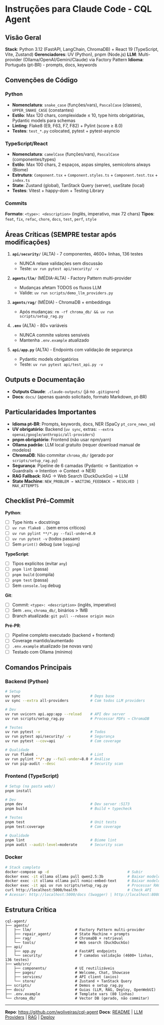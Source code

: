 # Instruções para Claude Code - CQL Agent

## Visão Geral

**Stack**: Python 3.12 (FastAPI, LangChain, ChromaDB) + React 19 (TypeScript, Vite, Zustand)
**Gerenciadores**: UV (Python), pnpm (Node.js)
**LLM**: Multi-provider (Ollama/OpenAI/Gemini/Claude) via Factory Pattern
**Idioma**: Português (pt-BR) - prompts, docs, keywords

## Convenções de Código

### Python
- **Nomenclatura**: `snake_case` (funções/vars), `PascalCase` (classes), `UPPER_SNAKE_CASE` (constantes)
- **Estilo**: Max 120 chars, complexidade ≤ 10, type hints obrigatórias, Pydantic models para schemas
- **Linting**: Flake8 (E9, F63, F7, F82) + Pylint (score ≥ 8.0)
- **Testes**: `test_*.py` colocated, pytest + pytest-asyncio

### TypeScript/React
- **Nomenclatura**: `camelCase` (funções/vars), `PascalCase` (componentes/types)
- **Estilo**: Max 100 chars, 2 espaços, aspas simples, semicolons always (Biome)
- **Estrutura**: `Component.tsx` + `Component.styles.ts` + `Component.test.tsx` + `index.ts`
- **State**: Zustand (global), TanStack Query (server), useState (local)
- **Testes**: Vitest + happy-dom + Testing Library

### Commits
**Formato**: `<type>: <description>` (inglês, imperativo, max 72 chars)
**Tipos**: `feat`, `fix`, `refac`, `chore`, `docs`, `test`, `perf`, `style`

## Áreas Críticas (SEMPRE testar após modificações)

1. **`api/security/`** (ALTA) - 7 componentes, 4600+ linhas, 136 testes
   - NUNCA relaxe validações sem discussão
   - Teste: `uv run pytest api/security/ -v`

2. **`agents/llm/`** (MÉDIA-ALTA) - Factory Pattern multi-provider
   - Mudanças afetam TODOS os fluxos LLM
   - Valide: `uv run scripts/demo_llm_providers.py`

3. **`agents/rag/`** (MÉDIA) - ChromaDB + embeddings
   - Após mudanças: `rm -rf chroma_db/ && uv run scripts/setup_rag.py`

4. **`.env`** (ALTA) - 80+ variáveis
   - NUNCA commite valores sensíveis
   - Mantenha `.env.example` atualizado

5. **`api/app.py`** (ALTA) - Endpoints com validação de segurança
   - Pydantic models obrigatórios
   - Teste: `uv run pytest api/test_api.py -v`

## Outputs e Documentação

- **Outputs Claude**: `.claude-outputs/` (já no `.gitignore`)
- **Docs**: `docs/` (apenas quando solicitado, formato Markdown, pt-BR)

## Particularidades Importantes

- **Idioma pt-BR**: Prompts, keywords, docs, NER (SpaCy `pt_core_news_sm`)
- **UV obrigatório**: Backend (`uv sync`, extras: `--extra openai/google/anthropic/all-providers`)
- **pnpm obrigatório**: Frontend (não usar npm/yarn)
- **Ollama padrão**: LLM local gratuito (requer download manual de modelos)
- **ChromaDB**: Não commitar `chroma_db/` (gerado por `scripts/setup_rag.py`)
- **Segurança**: Pipeline de 6 camadas (Pydantic → Sanitization → Guardrails → Intention → Context → NER)
- **RAG Fallback**: RAG → Web Search (DuckDuckGo) → LLM
- **State Machine**: `NEW_PROBLEM → WAITING_FEEDBACK → RESOLVED | MAX_ATTEMPTS`

## Checklist Pré-Commit

**Python**:
- [ ] Type hints + docstrings
- [ ] `uv run flake8 .` (sem erros críticos)
- [ ] `uv run pylint **/*.py --fail-under=8.0`
- [ ] `uv run pytest -v` (todos passam)
- [ ] Sem `print()` debug (use `logging`)

**TypeScript**:
- [ ] Tipos explícitos (evitar `any`)
- [ ] `pnpm lint` (passa)
- [ ] `pnpm build` (compila)
- [ ] `pnpm test` (passa)
- [ ] Sem `console.log` debug

**Git**:
- [ ] Commit: `<type>: <description>` (inglês, imperativo)
- [ ] Sem `.env`, `chroma_db/`, binários > 1MB
- [ ] Branch atualizada: `git pull --rebase origin main`

**Pré-PR**:
- [ ] Pipeline completo executado (backend + frontend)
- [ ] Coverage mantido/aumentado
- [ ] `.env.example` atualizado (se novas vars)
- [ ] Testado com Ollama (mínimo)

## Comandos Principais

### Backend (Python)
```bash
# Setup
uv sync                                # Deps base
uv sync --extra all-providers          # Com todos LLM providers

# Dev
uv run uvicorn api.app:app --reload    # API dev server
uv run scripts/setup_rag.py            # Processar PDFs → ChromaDB

# Testes
uv run pytest -v                       # Todos
uv run pytest api/security/ -v         # Segurança
uv run pytest --cov=api                # Com coverage

# Qualidade
uv run flake8 .                        # Lint
uv run pylint **/*.py --fail-under=8.0 # Análise
uv run pip-audit --desc                # Security scan
```

### Frontend (TypeScript)
```bash
# Setup (na pasta web/)
pnpm install

# Dev
pnpm dev                               # Dev server :5173
pnpm build                             # Build + typecheck

# Testes
pnpm test                              # Unit tests
pnpm test:coverage                     # Com coverage

# Qualidade
pnpm lint                              # Biome lint
pnpm audit --audit-level=moderate      # Security scan
```

### Docker
```bash
# Stack completo
docker-compose up -d                                    # Subir
docker exec -it ollama ollama pull qwen2.5:3b           # Baixar modelo LLM
docker exec -it ollama ollama pull nomic-embed-text     # Baixar modelo embedding
docker exec -it api uv run scripts/setup_rag.py         # Processar RAG
curl http://localhost:5000/health                       # Check API
# Acessar: http://localhost:5000/docs (Swagger) | http://localhost:8080 (OpenWebUI)
```

## Estrutura Crítica

```
cql-agent/
├── agents/
│   ├── llm/                    # Factory Pattern multi-provider
│   ├── repair_agent/           # State Machine + prompts
│   ├── rag/                    # ChromaDB + retrieval
│   └── tools/                  # Web search (DuckDuckGo)
├── api/
│   ├── app.py                  # FastAPI endpoints
│   └── security/               # 7 camadas validação (4600+ linhas, 136 testes)
├── web/src/
│   ├── components/             # UI reutilizáveis
│   ├── pages/                  # Welcome, Chat, Showcase
│   ├── services/               # API client (axios)
│   └── store/                  # Zustand + TanStack Query
├── scripts/                    # Demos e setup_rag.py
├── docs/                       # Guias (LLM, RAG, Deploy, OpenWebUI)
├── .env.example                # Template vars (80 linhas)
└── chroma_db/                  # Vector DB (gerado, não commitar)
```

---

**Repo**: https://github.com/woliveiras/cql-agent
**Docs**: [README](README.md) | [LLM Providers](docs/LLM_PROVIDERS.md) | [RAG](docs/QUICK_START_RAG.md) | [Deploy](docs/GUIA_DEPLOY.md)
